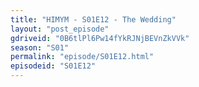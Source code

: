 ```yaml
---
title: "HIMYM - S01E12 - The Wedding"
layout: "post_episode"
gdriveid: "0B6tlPl6Pw14fYkRJNjBEVnZkVVk"
season: "S01"
permalink: "episode/S01E12.html"
episodeid: "S01E12"
---
```


